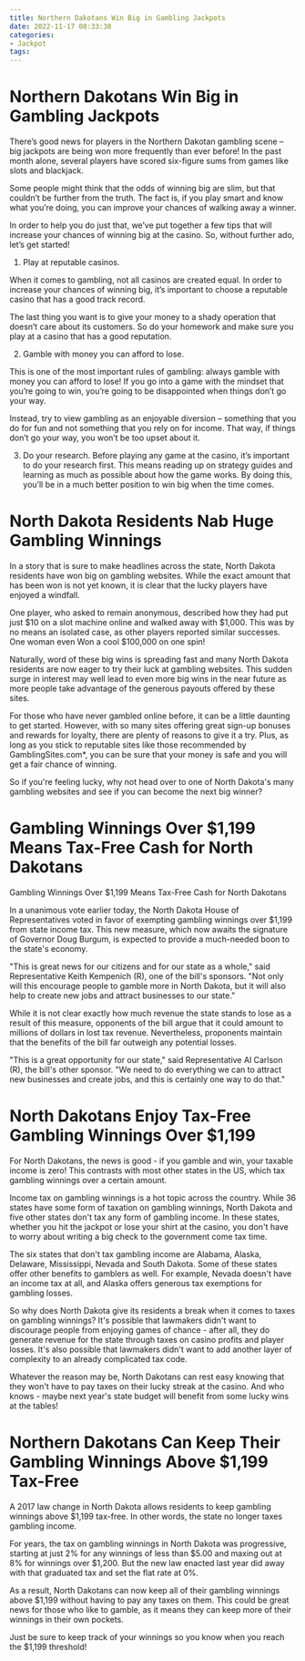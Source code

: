 ```yaml
---
title: Northern Dakotans Win Big in Gambling Jackpots 
date: 2022-11-17 08:33:38
categories:
- Jackpot
tags:
---
```



#  Northern Dakotans Win Big in Gambling Jackpots 

There’s good news for players in the Northern Dakotan gambling scene – big jackpots are being won more frequently than ever before! In the past month alone, several players have scored six-figure sums from games like slots and blackjack.

Some people might think that the odds of winning big are slim, but that couldn’t be further from the truth. The fact is, if you play smart and know what you’re doing, you can improve your chances of walking away a winner.

In order to help you do just that, we’ve put together a few tips that will increase your chances of winning big at the casino. So, without further ado, let’s get started!

1. Play at reputable casinos.

When it comes to gambling, not all casinos are created equal. In order to increase your chances of winning big, it’s important to choose a reputable casino that has a good track record.

The last thing you want is to give your money to a shady operation that doesn’t care about its customers. So do your homework and make sure you play at a casino that has a good reputation.

2. Gamble with money you can afford to lose.

This is one of the most important rules of gambling: always gamble with money you can afford to lose! If you go into a game with the mindset that you’re going to win, you’re going to be disappointed when things don’t go your way.

Instead, try to view gambling as an enjoyable diversion – something that you do for fun and not something that you rely on for income. That way, if things don’t go your way, you won’t be too upset about it.


3. Do your research.
Before playing any game at the casino, it’s important to do your research first. This means reading up on strategy guides and learning as much as possible about how the game works. By doing this, you’ll be in a much better position to win big when the time comes.

#  North Dakota Residents Nab Huge Gambling Winnings 

In a story that is sure to make headlines across the state, North Dakota residents have won big on gambling websites. While the exact amount that has been won is not yet known, it is clear that the lucky players have enjoyed a windfall.

One player, who asked to remain anonymous, described how they had put just $10 on a slot machine online and walked away with $1,000. This was by no means an isolated case, as other players reported similar successes. One woman even Won a cool $100,000 on one spin!

Naturally, word of these big wins is spreading fast and many North Dakota residents are now eager to try their luck at gambling websites. This sudden surge in interest may well lead to even more big wins in the near future as more people take advantage of the generous payouts offered by these sites.

For those who have never gambled online before, it can be a little daunting to get started. However, with so many sites offering great sign-up bonuses and rewards for loyalty, there are plenty of reasons to give it a try. Plus, as long as you stick to reputable sites like those recommended by GamblingSites.com*, you can be sure that your money is safe and you will get a fair chance of winning.

So if you're feeling lucky, why not head over to one of North Dakota's many gambling websites and see if you can become the next big winner?

#  Gambling Winnings Over $1,199 Means Tax-Free Cash for North Dakotans 

Gambling Winnings Over $1,199 Means Tax-Free Cash for North Dakotans

In a unanimous vote earlier today, the North Dakota House of Representatives voted in favor of exempting gambling winnings over $1,199 from state income tax. This new measure, which now awaits the signature of Governor Doug Burgum, is expected to provide a much-needed boon to the state's economy.

"This is great news for our citizens and for our state as a whole," said Representative Keith Kempenich (R), one of the bill's sponsors. "Not only will this encourage people to gamble more in North Dakota, but it will also help to create new jobs and attract businesses to our state."

While it is not clear exactly how much revenue the state stands to lose as a result of this measure, opponents of the bill argue that it could amount to millions of dollars in lost tax revenue. Nevertheless, proponents maintain that the benefits of the bill far outweigh any potential losses.

"This is a great opportunity for our state," said Representative Al Carlson (R), the bill's other sponsor. "We need to do everything we can to attract new businesses and create jobs, and this is certainly one way to do that."

#  North Dakotans Enjoy Tax-Free Gambling Winnings Over $1,199 

For North Dakotans, the news is good - if you gamble and win, your taxable income is zero! This contrasts with most other states in the US, which tax gambling winnings over a certain amount.

Income tax on gambling winnings is a hot topic across the country. While 36 states have some form of taxation on gambling winnings, North Dakota and five other states don't tax any form of gambling income. In these states, whether you hit the jackpot or lose your shirt at the casino, you don't have to worry about writing a big check to the government come tax time.

The six states that don't tax gambling income are Alabama, Alaska, Delaware, Mississippi, Nevada and South Dakota. Some of these states offer other benefits to gamblers as well. For example, Nevada doesn't have an income tax at all, and Alaska offers generous tax exemptions for gambling losses.

So why does North Dakota give its residents a break when it comes to taxes on gambling winnings? It's possible that lawmakers didn't want to discourage people from enjoying games of chance - after all, they do generate revenue for the state through taxes on casino profits and player losses. It's also possible that lawmakers didn't want to add another layer of complexity to an already complicated tax code.

Whatever the reason may be, North Dakotans can rest easy knowing that they won't have to pay taxes on their lucky streak at the casino. And who knows - maybe next year's state budget will benefit from some lucky wins at the tables!

#  Northern Dakotans Can Keep Their Gambling Winnings Above $1,199 Tax-Free

A 2017 law change in North Dakota allows residents to keep gambling winnings above $1,199 tax-free. In other words, the state no longer taxes gambling income.

For years, the tax on gambling winnings in North Dakota was progressive, starting at just 2% for any winnings of less than $5.00 and maxing out at 8% for winnings over $1,200. But the new law enacted last year did away with that graduated tax and set the flat rate at 0%.

As a result, North Dakotans can now keep all of their gambling winnings above $1,199 without having to pay any taxes on them. This could be great news for those who like to gamble, as it means they can keep more of their winnings in their own pockets.

Just be sure to keep track of your winnings so you know when you reach the $1,199 threshold!
